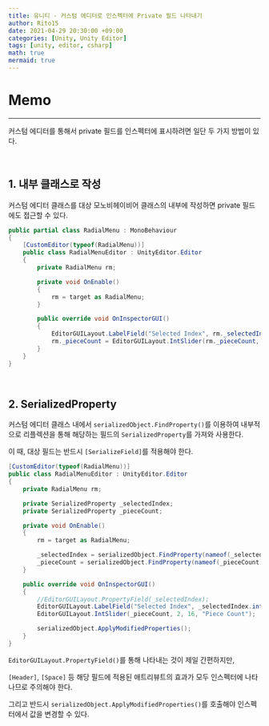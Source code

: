 ```yaml
---
title: 유니티 - 커스텀 에디터로 인스펙터에 Private 필드 나타내기
author: Rito15
date: 2021-04-29 20:30:00 +09:00
categories: [Unity, Unity Editor]
tags: [unity, editor, csharp]
math: true
mermaid: true
---
```


# Memo
---

커스텀 에디터를 통해서 private 필드를 인스펙터에 표시하려면 일단 두 가지 방법이 있다.

<br>

## **1. 내부 클래스로 작성**

커스텀 에디터 클래스를 대상 모노비헤이비어 클래스의 내부에 작성하면 private 필드에도 접근할 수 있다.

```cs
public partial class RadialMenu : MonoBehaviour
{
    [CustomEditor(typeof(RadialMenu))]
    public class RadialMenuEditor : UnityEditor.Editor
    {
        private RadialMenu rm;

        private void OnEnable()
        {
            rm = target as RadialMenu;
        }

        public override void OnInspectorGUI()
        {
            EditorGUILayout.LabelField("Selected Index", rm._selectedIndex.ToString());
            rm._pieceCount = EditorGUILayout.IntSlider(rm._pieceCount, 2, 16);
        }
    }
}
```

<br>

## **2. SerializedProperty**

커스텀 에디터 클래스 내에서 `serializedObject.FindProperty()`를 이용하여 내부적으로 리플렉션을 통해 해당하는 필드의 `SerializedProperty`를 가져와 사용한다.

이 때, 대상 필드는 반드시 `[SerializeField]`를 적용해야 한다.

```cs
[CustomEditor(typeof(RadialMenu))]
public class RadialMenuEditor : UnityEditor.Editor
{
    private RadialMenu rm;

    private SerializedProperty _selectedIndex;
    private SerializedProperty _pieceCount;

    private void OnEnable()
    {
        rm = target as RadialMenu;

        _selectedIndex = serializedObject.FindProperty(nameof(_selectedIndex));
        _pieceCount = serializedObject.FindProperty(nameof(_pieceCount));
    }

    public override void OnInspectorGUI()
    {
        //EditorGUILayout.PropertyField(_selectedIndex);
        EditorGUILayout.LabelField("Selected Index", _selectedIndex.intValue.ToString());
        EditorGUILayout.IntSlider(_pieceCount, 2, 16, "Piece Count");

        serializedObject.ApplyModifiedProperties();
    }
}
```

`EditorGUILayout.PropertyField()`를 통해 나타내는 것이 제일 간편하지만,

`[Header]`, `[Space]` 등 해당 필드에 적용된 애트리뷰트의 효과가 모두 인스펙터에 나타나므로 주의해야 한다.

그리고 반드시 `serializedObject.ApplyModifiedProperties()`를 호출해야 인스펙터에서 값을 변경할 수 있다.

